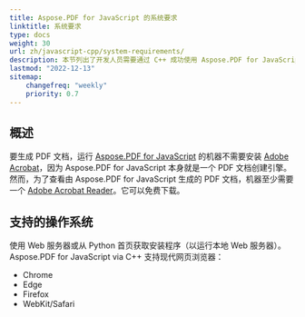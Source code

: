 ```yaml
---
title: Aspose.PDF for JavaScript 的系统要求
linktitle: 系统要求
type: docs
weight: 30
url: zh/javascript-cpp/system-requirements/
description: 本节列出了开发人员需要通过 C++ 成功使用 Aspose.PDF for JavaScript 所支持的操作系统。
lastmod: "2022-12-13"
sitemap:
    changefreq: "weekly"
    priority: 0.7
---
```


## 概述

要生成 PDF 文档，运行 [Aspose.PDF for JavaScript](https://products.aspose.com/pdf/javascript-cpp/) 的机器不需要安装 [Adobe Acrobat](https://www.adobe.com/acrobat/acrobat-pro.html)，因为 Aspose.PDF for JavaScript 本身就是一个 PDF 文档创建引擎。然而，为了查看由 Aspose.PDF for JavaScript 生成的 PDF 文档，机器至少需要一个 [Adobe Acrobat Reader](https://www.adobe.com/acrobat/pdf-reader.html)。它可以免费下载。

## 支持的操作系统

使用 Web 服务器或从 Python 首页获取安装程序（以运行本地 Web 服务器）。
 Aspose.PDF for JavaScript via C++ 支持现代网页浏览器：

- Chrome
- Edge
- Firefox
- WebKit/Safari